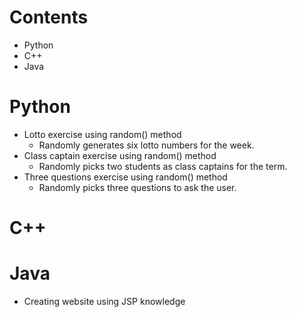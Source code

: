 # Contents
  - Python
  - C++
  - Java

# Python
  - Lotto exercise using random() method
    - Randomly generates six lotto numbers for the week.
  - Class captain exercise using random() method
    - Randomly picks two students as class captains for the term.
  - Three questions exercise using random() method
    - Randomly picks three questions to ask the user.

# C++

# Java
  - Creating website using JSP knowledge
